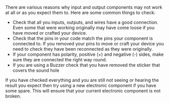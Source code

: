 There are various reasons why input and output components may not work at all or as you expect them to. Here are some common things to check:

+ Check that all you inputs, outputs, and wires have a good connection. Even some that were working originally may have come loose if you have moved or crafted your device.
+ Check that the pins in your code match the pins your component is connected to. If you removed your pins to move or craft your device you need to check they have been reconnected as they were originally.
+ If your component has polarity, positive (+) and negative (-) sides, make sure they are connected the right way round.
+ If you are using a Buzzer check that you have removed the sticker that covers the sound hole

If you have checked everything and you are still not seeing or hearing the result you expect then try using a new electronic component if you have some spare. This will ensure that your current electronic component is not broken. 
